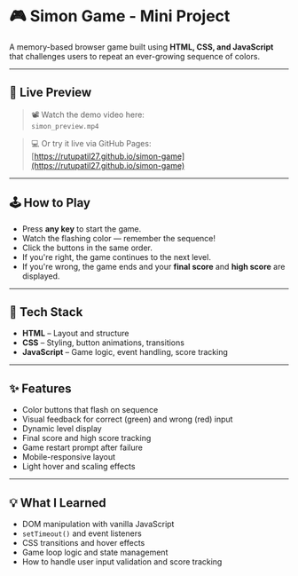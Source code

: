 # 🎮 Simon Game - Mini Project

A memory-based browser game built using **HTML, CSS, and JavaScript** that challenges users to repeat an ever-growing sequence of colors.

---

## 🔗 Live Preview

> 📽️ Watch the demo video here:  
> `simon_preview.mp4` 

> 💻 Or try it live via GitHub Pages:  
> [https://rutupatil27.github.io/simon-game](https://rutupatil27.github.io/simon-game)  

---

## 🕹️ How to Play

- Press **any key** to start the game.
- Watch the flashing color — remember the sequence!
- Click the buttons in the same order.
- If you're right, the game continues to the next level.
- If you're wrong, the game ends and your **final score** and **high score** are displayed.

---

## 📂 Tech Stack

- **HTML** – Layout and structure
- **CSS** – Styling, button animations, transitions
- **JavaScript** – Game logic, event handling, score tracking

---

## ✨ Features

- Color buttons that flash on sequence
- Visual feedback for correct (green) and wrong (red) input
- Dynamic level display
- Final score and high score tracking
- Game restart prompt after failure
- Mobile-responsive layout
- Light hover and scaling effects

---

## 💡 What I Learned

- DOM manipulation with vanilla JavaScript
- `setTimeout()` and event listeners
- CSS transitions and hover effects
- Game loop logic and state management
- How to handle user input validation and score tracking

